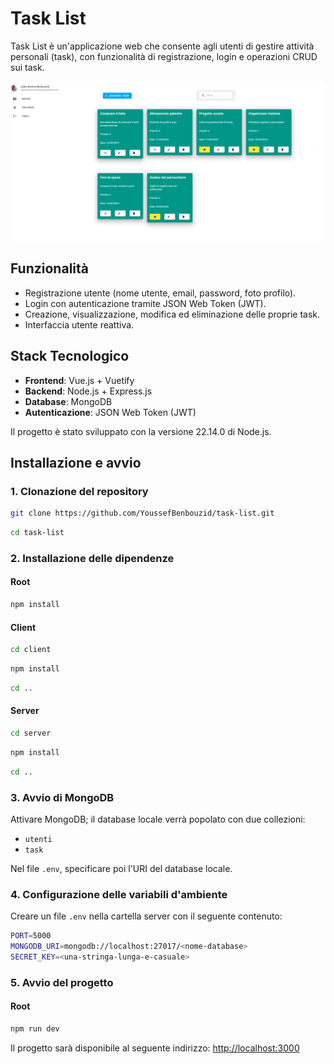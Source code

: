 # Task List

Task List è un'applicazione web che consente agli utenti di gestire attività personali (task), con funzionalità di registrazione, login e operazioni CRUD sui task.

![Interfaccia](immagini/interfaccia.png)

##  Funzionalità
- Registrazione utente (nome utente, email, password, foto profilo).
- Login con autenticazione tramite JSON Web Token (JWT).
- Creazione, visualizzazione, modifica ed eliminazione delle proprie task.
- Interfaccia utente reattiva.

##  Stack Tecnologico
- **Frontend**: Vue.js + Vuetify  
- **Backend**: Node.js + Express.js  
- **Database**: MongoDB  
- **Autenticazione**: JSON Web Token (JWT)

Il progetto è stato sviluppato con la versione 22.14.0 di Node.js.

##  Installazione e avvio

### 1. Clonazione del repository
```bash
git clone https://github.com/YoussefBenbouzid/task-list.git
```

```bash
cd task-list
```

### 2. Installazione delle dipendenze
#### Root
```bash
npm install
```

#### Client
```bash
cd client
```

```bash
npm install
```

```bash
cd ..
```

#### Server
```bash
cd server
```

```bash
npm install
```

```bash
cd ..
```

### 3. Avvio di MongoDB
Attivare MongoDB; il database locale verrà popolato con due collezioni:
- `utenti`
- `task`

Nel file `.env`, specificare poi l'URI del database locale.

### 4. Configurazione delle variabili d'ambiente
Creare un file `.env` nella cartella server con il seguente contenuto:
```bash
PORT=5000
MONGODB_URI=mongodb://localhost:27017/<nome-database>
SECRET_KEY=<una-stringa-lunga-e-casuale>
```

### 5. Avvio del progetto
#### Root
```bash
npm run dev
```

Il progetto sarà disponibile al seguente indirizzo:
[http://localhost:3000](http://localhost:3000)
